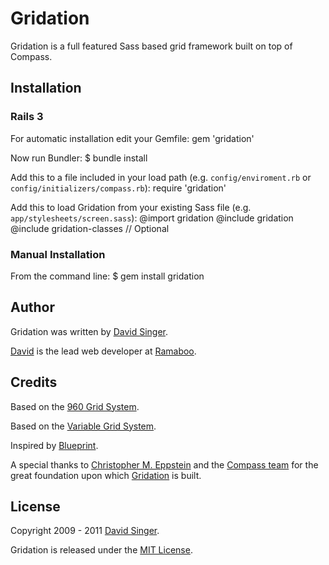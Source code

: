 # Gridation

Gridation is a full featured Sass based grid framework built on top of Compass.

## Installation

### Rails 3
For automatic installation edit your Gemfile:
    gem 'gridation'

Now run Bundler:
    $ bundle install

Add this to a file included in your load path (e.g. `config/enviroment.rb` or `config/initializers/compass.rb`):
    require 'gridation'

Add this to load Gridation from your existing Sass file (e.g. `app/stylesheets/screen.sass`):
    @import gridation
    @include gridation
    @include gridation-classes // Optional

### Manual Installation

From the command line:
    $ gem install gridation

## Author
Gridation was written by [David Singer][david].

[David][david] is the lead web developer at [Ramaboo](http://ramaboo.com/).

## Credits
Based on the [960 Grid System](http://960.gs/).

Based on the [Variable Grid System](http://www.spry-soft.com/grids).

Inspired by [Blueprint](http://www.blueprintcss.org/).

A special thanks to [Christopher M. Eppstein](http://chriseppstein.github.com/) and the [Compass team](http://compass-style.org/) for the
great foundation upon which [Gridation][gridation] is built.

## License
Copyright 2009 - 2011 [David Singer][david].

Gridation is released under the [MIT License][license].


[gridation]: http://gridation.com/
[david]: http://ramaboo.com/david
[license]: https://github.com/ramaboo/gridation/blob/master/LICENSE
